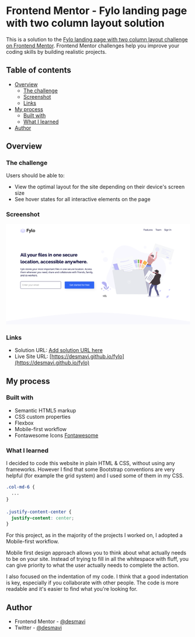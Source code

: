 # Frontend Mentor - Fylo landing page with two column layout solution

This is a solution to the [Fylo landing page with two column layout challenge on Frontend Mentor](https://www.frontendmentor.io/challenges/fylo-landing-page-with-two-column-layout-5ca5ef041e82137ec91a50f5). Frontend Mentor challenges help you improve your coding skills by building realistic projects. 

## Table of contents

- [Overview](#overview)
  - [The challenge](#the-challenge)
  - [Screenshot](#screenshot)
  - [Links](#links)
- [My process](#my-process)
  - [Built with](#built-with)
  - [What I learned](#what-i-learned)
- [Author](#author)



## Overview

### The challenge

Users should be able to:

- View the optimal layout for the site depending on their device's screen size
- See hover states for all interactive elements on the page

### Screenshot

![](./screenshot.png)


### Links

- Solution URL: [Add solution URL here](https://github.com/desmavi/fylo)
- Live Site URL: [https://desmavi.github.io/fylo](https://desmavi.github.io/fylo)

## My process

### Built with

- Semantic HTML5 markup
- CSS custom properties
- Flexbox
- Mobile-first workflow
- Fontawesome Icons [Fontawesome](https://fontawesome.com)


### What I learned

I decided to code this website in plain HTML & CSS, without using any frameworks. 
However I find that some Bootstrap conventions are  very helpful (for example the grid system) and I used some of them in my CSS.


```css
.col-md-6 {
  ...
}

.justify-content-center {
  justify-content: center;
}
```

For this project, as in the majority of the projects I worked on, I adopted a Mobile-first workflow.

Mobile first design approach allows you to think about what actually needs to be on your site. Instead of trying to fill in all the whitespace with fluff, you can give priority to what the user actually needs to complete the action.


I also focused on the indentation of my code.
I think that a good indentation is key, especially if you collaborate with other people.
The code is more readable and it's easier to find what you're looking for.


## Author

- Frontend Mentor - [@desmavi](https://www.frontendmentor.io/profile/desmavi)
- Twitter - [@desmavi](https://twitter.com/desmavi)

